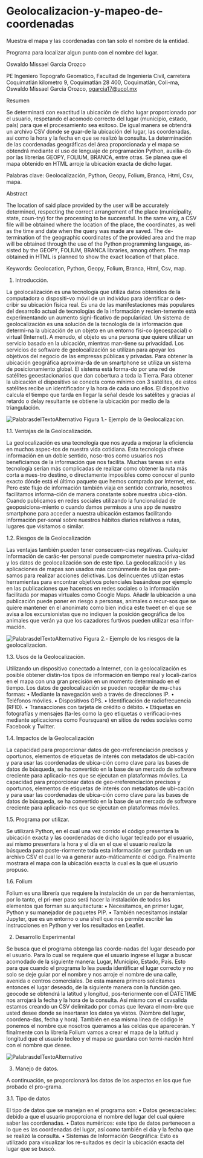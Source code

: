 # Geolocalizacion-y-mapeo-de-coordenadas
Muestra el mapa y las coordenadas con tan solo el nombre de la entidad.

Programa para localizar algun punto con el nombre del lugar.

Oswaldo Missael Garcia Orozco 

PE Ingeniero Topografo Geomatico, Facultad de Ingeniería Civil, carretera Coquimatlán kilometro 9, Coquimatlán 28 400, Coquimatlán, Coli-ma, Oswaldo Missael Garcia Orozco, ogarcia17@ucol.mx

Resumen

Se determinará con exactitud la ubicación de dicho lugar proporcionado por el usuario, respetando el acomodo correcto del lugar (municipio, estado, país) para que el procesamiento sea exitoso. De igual manera se obtendrá un archivo CSV donde se guar-de la ubicación del lugar, las coordenadas, así como la hora y la fecha en que se realizó la consulta. La determinación de las coordenadas geográficas del área proporcionada y el mapa se obtendrá mediante el uso de lenguaje de programación Python, auxilia-do por las librerías GEOPY, FOLIUM, BRANCA, entre otras. Se planea que el mapa obtenido en HTML arroje la ubicación exacta de dicho lugar.

Palabras clave: Geolocalización, Python, Geopy, Folium, Branca, Html, Csv, mapa.

Abstract

The location of said place provided by the user will be accurately determined, respecting the correct arrangement of the place (municipality, state, coun-try) for the processing to be successful. In the same way, a CSV file will be obtained where the location of the place, the coordinates, as well as the time and date when the query was made are saved. The de-termination of the geographic coordinates of the provided area and the map will be obtained through the use of the Python programming language, as-sisted by the GEOPY, FOLIUM, BRANCA libraries, among others. The map obtained in HTML is planned to show the exact location of that place.

Keywords: Geolocation, Python, Geopy, Folium, Branca, Html, Csv, map.

1. Introducción.

La geolocalización es una tecnología que utiliza datos obtenidos de la computadora o dispositi-vo móvil de un individuo para identificar o des-cribir su ubicación física real. Es una de las manifestaciones más populares del desarrollo actual de tecnologías de la información y recien-temente está experimentando un aumento signi-ficativo de popularidad.
Un sistema de geolocalización es una solución de la tecnología de la información que determi-na la ubicación de un objeto en un entorno físi-co (geoespacial) o virtual (Internet). A menudo, el objeto es una persona que quiere utilizar un servicio basado en la ubicación, mientras man-tiene su privacidad.
Los servicios de software de geolocalización se utilizan para apoyar los objetivos del negocio de las empresas públicas y privadas.
Para obtener la ubicación geográfica aproxima-da de un smartphone se utiliza un sistema de posicionamiento global. El sistema está forma-do por una red de satélites geoestacionarios que dan cobertura a toda la Tierra. Para obtener la ubicación el dispositivo se conecta como mínimo con 3 satélites, de estos satélites recibe un identificador y la hora de cada uno ellos. El dispositivo calcula el tiempo que tarda en llegar la señal desde los satélites y gracias al retardo o delay resultante se obtiene la ubicación por medio de la triangulación.

![PalabrasdelTextoAlternativo](https://github.com/ogarcia1704/Geolocalizacion-y-mapeo-de-coordenadas/blob/master/Imagenes/1.jpg)
Figura 1.-  Ejemplo de la Geolocalizacion.


1.1. Ventajas de la Geolocalización.

La geolocalización es una tecnología que nos ayuda a mejorar la eficiencia en muchos aspec-tos de nuestra vida cotidiana. Esta tecnología ofrece información en un doble sentido, noso-tros como usuarios nos beneficiamos de la información que nos facilita. Muchas tareas sin esta tecnología serían más complicadas de realizar como obtener la ruta más corta a nues-tro destino, o directamente imposibles como conocer el punto exacto dónde está el último paquete que hemos comprado por Internet, etc.
Pero este flujo de información también viaja en sentido contrario, nosotros facilitamos informa-ción de manera constante sobre nuestra ubica-ción. Cuando publicamos en redes sociales utilizando la funcionalidad de geoposiciona-miento o cuando damos permisos a una app de nuestro smartphone para acceder a nuestra ubicación estamos facilitando información per-sonal sobre nuestros hábitos diarios relativos a rutas, lugares que visitamos o similar.

1.2. 	Riesgos de la Geolocalización

Las ventajas también pueden tener consecuen-cias negativas. Cualquier información de carác-ter personal puede comprometer nuestra priva-cidad y los datos de geolocalización son de este tipo.
La geolocalización y las aplicaciones de mapas son usados más comúnmente de los que pen-samos para realizar acciones delictivas. Los delincuentes utilizan estas herramientas para encontrar objetivos potenciales basándose por ejemplo en las publicaciones que hacemos en redes sociales o la información facilitada por mapas virtuales como Google Maps.
Añadir la ubicación a una publicación puede poner en riesgo a personas, animales o recur-sos que se quiere mantener en el anonimato como bien indica este tweet en el que se avisa a los excursionistas que no indiquen la posición geográfica de los animales que verán ya que los cazadores furtivos pueden utilizar esa infor-mación.

![PalabrasdelTextoAlternativo](https://github.com/ogarcia1704/Geolocalizacion-y-mapeo-de-coordenadas/blob/master/Imagenes/2.jpg)
Figura 2.- Ejemplo de los riesgos de la geolocalizacion.

1.3. 	Usos de la Geolocalización.

Utilizando un dispositivo conectado a Internet, con la geolocalización es posible obtener distin-tos tipos de información en tiempo real y locali-zarlos en el mapa con una gran precisión en un momento determinado en el tiempo. Los datos de geolocalización se pueden recopilar de mu-chas formas:
•	Mediante la navegación web a través de direcciones IP.
•	Teléfonos móviles.
•	Dispositivos GPS.
•	Identificación de radiofrecuencia (RFID).
•	Transacciones con tarjeta de crédito o débito.
•	Etiquetas en fotografías y mensajes (ta-les como la geo etiquetas o verificacio-nes mediante aplicaciones como Foursquare) en sitios de redes sociales como Facebook y Twitter.

1.4. 	Impactos de la Geolocalización

La capacidad para proporcionar datos de geo-rreferenciación precisos y oportunos, elementos de etiquetas de interés con metadatos de ubi-cación y para usar las coordenadas de ubica-ción como clave para las bases de datos de búsqueda, se ha convertido en la base de un mercado de software creciente para aplicacio-nes que se ejecutan en plataformas móviles.
La capacidad para proporcionar datos de geo-rreferenciación precisos y oportunos, elementos de etiquetas de interés con metadatos de ubi-cación y para usar las coordenadas de ubica-ción como clave para las bases de datos de búsqueda, se ha convertido en la base de un mercado de software creciente para aplicacio-nes que se ejecutan en plataformas móviles.

1.5. 	Programa por utilizar.

Se utilizará Python, en el cual una vez corrido el código presentara la ubicación exacta y las coordenadas de dicho lugar tecleado por el usuario, así mismo presentara la hora y el día en el que el usuario realizo la búsqueda para poste-riormente toda esta información ser guardada en un archivo CSV el cual lo va a generar auto-máticamente el código.
Finalmente mostrara el mapa con la ubicación exacta la cual es la que el usuario propuso.

1.6. 	Folium

Folium es una librería que requiere la instalación de un par de herramientas, por lo tanto, el pri-mer paso será hacer la instalación de todos los elementos que forman su arquitectura:
•	Necesitamos, en primer lugar, Python y su manejador de paquetes PIP.
•	También necesitamos instalar Jupyter, que es un entorno o una shell que nos permite escribir las instrucciones en Python y ver los resultados en Leaflet. 

2. 	Desarrollo Experimental

Se busca que el programa obtenga las coorde-nadas del lugar deseado por el usuario. Para lo cual se requiere que el usuario ingrese el lugar a buscar acomodado de la siguiente manera: Lugar, Municipio, Estado, País. Esto para que cuando el programa lo lea pueda identificar el lugar correcto y no solo se deje guiar por el nombre y nos arroje el nombre de una calle, avenida o centros comerciales. De esta manera primero solicitamos entonces el lugar deseado, de la siguiente manera con la función geo. geocode se obtendrá la latitud y longitud, pos-teriormente con el DATETIME nos arrojará la fecha y la hora de la consulta.
Así mismo con el csvsalida estamos creando un CSV delimitado por comas que llevara el nom-bre que usted desee donde se insertaran los datos ya vistos. (Nombre del lugar, coordena-das, fecha y hora). También en esa misma línea de código le ponemos el nombre que nosotros queramos a las celdas que aparecerán.
Y finalmente con la librería Folium vamos a crear el mapa de la latitud y longitud que el usuario tecleo y el mapa se guardara con termi-nación html con el nombre que desee.

![PalabrasdelTextoAlternativo](https://github.com/ogarcia1704/Geolocalizacion-y-mapeo-de-coordenadas/blob/master/Imagenes/3.jpg)

3. 	Manejo de datos.

A continuación, se proporcionará los datos de los aspectos en los que fue probado el pro-grama.

3.1. 	Tipo de datos

El tipo de datos que se manejan en el programa son:
•	Datos geoespaciales: debido a que el usuario proporciona el nombre del lugar del cual quiere saber las coordenadas.
•	Datos numéricos: este tipo de datos pertenecen a lo que es las coordenadas del lugar, así como también el día y la fecha que se realizó la consulta.
•	Sistemas de Información Geográfica: Esto es utilizado para visualizar los re-sultados es decir la ubicación exacta del lugar que se buscó. 





